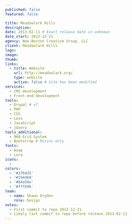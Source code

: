 ```yaml
---
published: false
featured: false

title: Meadowlark Hills
description:
date: 2013-02-11 # Exact release date in unknown
date_start: 2012-12-21
agency: New Boston Creative Group, LLC
client: Meadowlark Hills
logo:
image:
thumb:
links:
  - title: Website
    url: http://meadowlark.org/
    type: website
    active: false # Site has been modified
services:
  - CMS development
  - Front-end development
tools:
  - Drupal # v7
  - PHP
  - CSS
  - Less
  - JavaScript
  - jQuery
tools_additional:
  - 960 Grid System
  - Bootstrap # Mixins only
fonts:
  - Asap
  - Lora
icons:
  -
colors:
  - '#2f0435'
  - '#194468'
  - '#84a56e'
  - '#fff69b'
team:
  - name: Shawn Dryden
    role: Design
notes:
  - First commit to repo 2012-12-21
  - Likely last commit to repo before release 2013-02-11
---
```

